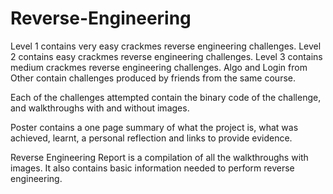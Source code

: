 # Reverse-Engineering

Level 1 contains very easy crackmes reverse engineering challenges.
Level 2 contains easy crackmes reverse engineering challenges.
Level 3 contains medium crackmes reverse engineering challenges.
Algo and Login from Other contain challenges produced by friends from the same course.

Each of the challenges attempted contain the binary code of the challenge, and walkthroughs
with and without images.

Poster contains a one page summary of what the project is, what was achieved, learnt, a 
personal reflection and links to provide evidence.

Reverse Engineering Report is a compilation of all the walkthroughs with images. It also 
contains basic information needed to perform reverse engineering.